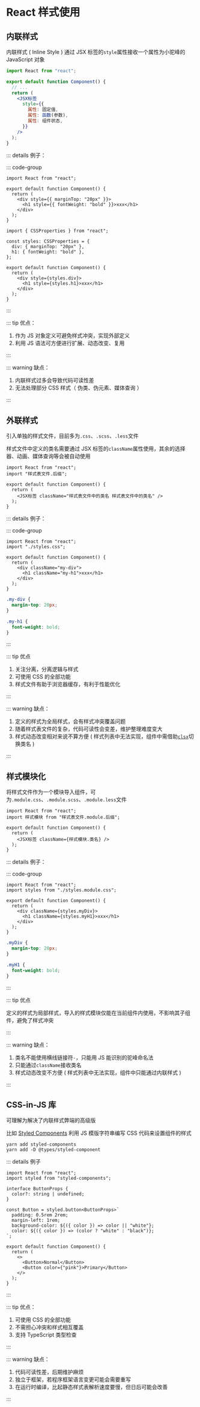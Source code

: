 # React 样式使用

## 内联样式

内联样式 ( Inline Style ) 通过 JSX 标签的`style`属性接收一个属性为小驼峰的 JavaScript 对象

```jsx
import React from "react";

export default function Component() {
  // ...
  return (
    <JSX标签
      style={{
        属性: 固定值,
        属性: 函数(参数),
        属性: 组件状态,
      }}
    />
  );
}
```

::: details 例子：

::: code-group

```tsx{5-7} [👎]
import React from "react";

export default function Component() {
  return (
    <div style={{ marginTop: "20px" }}>
      <h1 style={{ fontWeight: "bold" }}>xxx</h1>
    </div>
  );
}
```

```tsx{3-6,10-12} [👍]
import { CSSProperties } from "react";

const styles: CSSProperties = {
  div: { marginTop: "20px" },
  h1: { fontWeight: "bold" },
};

export default function Component() {
  return (
    <div style={styles.div}>
      <h1 style={styles.h1}>xxx</h1>
    </div>
  );
}
```

:::

::: tip 优点：

1. 作为 JS 对象定义可避免样式冲突，实现外部定义
2. 利用 JS 语法可方便进行扩展、动态改变、复用

:::

::: warning 缺点：

1. 内联样式过多会导致代码可读性差
2. 无法处理部分 CSS 样式（ 伪类、伪元素、媒体查询 ）

:::

## 外联样式

引入单独的样式文件，目前多为`.css`、`.scss`、`.less`文件

样式文件中定义的类名需要通过 JSX 标签的`className`属性使用，其余的选择器、动画、媒体查询等会被自动使用

```jsx{6}
import React from "react";
import "样式表文件.后缀";

export default function Component() {
  return (
    <JSX标签 className="样式表文件中的类名 样式表文件中的类名" />
  );
}
```

::: details 例子：

::: code-group

```jsx{2,6-8} [组件]
import React from "react";
import "./styles.css";

export default function Component() {
  return (
    <div className="my-div">
      <h1 className="my-h1">xxx</h1>
    </div>
  );
}
```

```css [CSS样式表]
.my-div {
  margin-top: 20px;
}

.my-h1 {
  font-weight: bold;
}
```

:::

::: tip 优点

1. 关注分离，分离逻辑与样式
2. 可使用 CSS 的全部功能
3. 样式文件有助于浏览器缓存，有利于性能优化

:::

::: warning 缺点：

1. 定义的样式为全局样式，会有样式冲突覆盖问题
2. 随着样式表文件的复杂，代码可读性会变差，维护整理难度变大
3. 样式动态改变相对来说不算方便 ( 样式列表中无法实现，组件中需借助[`clsx`]()切换类名 )

:::

## 样式模块化

将样式文件作为一个模块导入组件，可为`.module.css`、`.module.scss`、`.module.less`文件

```jsx{6}
import React from "react";
import 样式模块 from "样式表文件.module.后缀";

export default function Component() {
  return (
    <JSX标签 className={样式模块.类名} />
  );
}
```

::: details 例子：

::: code-group

```jsx{2,6-8} [组件]
import React from "react";
import styles from "./styles.module.css";

export default function Component() {
  return (
    <div className={styles.myDiv}>
      <h1 className={styles.myH1}>xxx</h1>
    </div>
  );
}
```

```css [CSS样式表]
.myDiv {
  margin-top: 20px;
}

.myH1 {
  font-weight: bold;
}
```

:::

::: tip 优点

定义的样式为局部样式，导入的样式模块仅能在当前组件内使用，不影响其子组件，避免了样式冲突

:::

::: warning 缺点：

1. 类名不能使用横线链接符`-`，只能用 JS 能识别的驼峰命名法
2. 只能通过`className`接收类名
3. 样式动态改变不方便 ( 样式列表中无法实现，组件中只能通过内联样式 )

:::

## CSS-in-JS 库

可理解为解决了内联样式弊端的高级版

比如 [Styled Components](https://styled-components.com/docs) 利用 JS 模版字符串编写 CSS 代码来设置组件的样式

```shell
yarn add styled-components
yarn add -D @types/styled-component
```

::: details 例子

```tsx
import React from "react";
import styled from "styled-components";

interface ButtonProps {
  color?: string | undefined;
}

const Button = styled.button<ButtonProps>`
  padding: 0.5rem 2rem;
  margin-left: 1rem;
  background-color: ${({ color }) => color || "white"};
  color: ${({ color }) => (color ? "white" : "black")};
`;

export default function Component() {
  return (
    <>
      <Button>Normal</Button>
      <Button color={"pink"}>Primary</Button>
    </>
  );
}
```

:::

::: tip 优点：

1. 可使用 CSS 的全部功能
2. 不需担心冲突和样式相互覆盖
3. 支持 TypeScript 类型检查

:::

::: warning 缺点：

1. 代码可读性差，后期维护麻烦
2. 独立于框架，若程序框架语言变更可能会需要重写
3. 在运行时编译，比起静态样式表解析速度要慢，但日后可能会改善

:::
